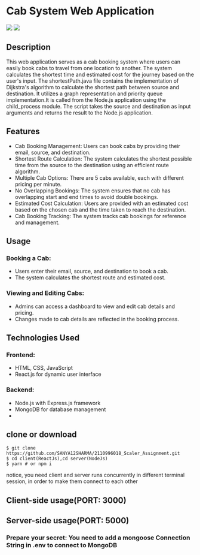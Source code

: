 # Cab System Web Application

<p>
<img src="https://img.shields.io/badge/ReactJS-blue?logo=react"
<img src="https://img.shields.io/badge/Backend-NodeJS-green?logo=node.js">
<img src="https://img.shields.io/badge/DataBase-MongoDB-lightgreen?logo=mongoDB">
</p>

## Description
This web application serves as a cab booking system where users can easily book cabs to travel from one location to another. The system calculates the shortest time and estimated cost for the journey based on the user's input.
The shortestPath.java file contains the implementation of Dijkstra's algorithm to calculate the shortest path between source and destination. It utilizes a graph representation and priority queue implementation.It is called from the Node.js application using the child_process module. The script takes the source and destination as input arguments and returns the result to the Node.js application.

##  Features
- Cab Booking Management: Users can book cabs by providing their email, source, and destination.
- Shortest Route Calculation: The system calculates the shortest possible time from the source to the destination using an efficient route algorithm.
- Multiple Cab Options: There are 5 cabs available, each with different pricing per minute.
- No Overlapping Bookings: The system ensures that no cab has overlapping start and end times to avoid double bookings.
- Estimated Cost Calculation: Users are provided with an estimated cost based on the chosen cab and the time taken to reach the destination.
- Cab Booking Tracking: The system tracks cab bookings for reference and management.

## Usage
### Booking a Cab:
- Users enter their email, source, and destination to book a cab.
- The system calculates the shortest route and estimated cost.
### Viewing and Editing Cabs:
- Admins can access a dashboard to view and edit cab details and pricing.
- Changes made to cab details are reflected in the booking process.

## Technologies Used
### Frontend:
- HTML, CSS, JavaScript
- React.js for dynamic user interface
### Backend:
- Node.js with Express.js framework
- MongoDB for database management
- 
## clone or download
```terminal
$ git clone https://github.com/SANYA12SHARMA/2110996018_Scaler_Assignment.git
$ cd client(ReactJs),cd server(NodeJs)
$ yarn # or npm i
```

notice, you need client and server runs concurrently in different terminal session, in order to make them connect to each other

## Client-side usage(PORT: 3000)

## Server-side usage(PORT: 5000)

### Prepare your secret: You need to add a mongoose Connection String in .env to connect to MongoDB




